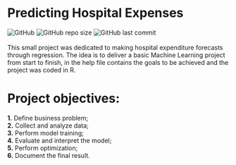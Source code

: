 # Predicting Hospital Expenses 
![GitHub](https://img.shields.io/github/license/ralsouza/forecast_of_hospital_expenses.svg?style=flat-square)
![GitHub repo size](https://img.shields.io/github/repo-size/ralsouza/forecast_of_hospital_expenses.svg?style=flat-square)
![GitHub last commit](https://img.shields.io/github/last-commit/ralsouza/forecast_of_hospital_expenses.svg?style=flat-square)<br/>
<br/>
This small project was dedicated to making hospital expenditure forecasts through regression. The idea is to deliver a basic Machine Learning project from start to finish, in the help file contains the goals to be achieved and the project was coded in R.

# Project objectives:
  **1.** Define business problem;<br/>
  **2.** Collect and analyze data;<br/>
  **3.** Perform model training;<br/>
  **4.** Evaluate and interpret the model;<br/>
  **5.** Perform optimization;<br/>
  **6.** Document the final result.
